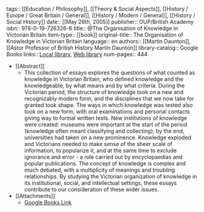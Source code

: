 tags:: [[Education / Philosophy]], [[Theory & Social Aspects]], [[History / Europe / Great Britain / General]], [[History / Modern / General]], [[History / Social History]]
date:: [[May 26th, 2005]]
publisher:: OUP/British Academy
isbn:: 978-0-19-726326-6
title:: @The Organisation of Knowledge in Victorian Britain
item-type:: [[book]]
original-title:: The Organisation of Knowledge in Victorian Britain
language:: en
authors:: [[Martin Daunton]], [[Astor Professor of British History Martin Daunton]]
library-catalog:: Google Books
links:: [Local library](zotero://select/groups/2386895/items/E35S7KI8), [Web library](https://www.zotero.org/groups/2386895/items/E35S7KI8)
num-pages:: 444

- [[Abstract]]
	- This collection of essays explores the questions of what counted as knowledge in Victorian Britain, who defined knowledge and the knowledgeable, by what means and by what criteria. During the Victorian period, the structure of knowledge took on a new and recognizably modern form, and the disciplines that we now take for granted took shape. The ways in which knowledge was tested also took on a new form, with oral examinations and personal contacts giving way to formal written tests. New institutions of knowledge were created: museums were important at the start of the period (knowledge often meant classifying and collecting); by the end, universities had taken on a new prominence. Knowledge exploded and Victorians needed to make sense of the sheer scale of information, to popularize it, and at the same time to exclude ignorance and error - a role carried out by encyclopaedias and popular publications. The concept of knowledge is complex and much debated, with a multiplicity of meanings and troubling relationships. By studying the Victorian organization of knowledge in its institutional, social, and intellectual settings, these essays contribute to our consideration of these wider issues.
- [[Attachments]]
	- [Google Books Link](https://books.google.ch/books?id=-2LbVfzDfjwC)